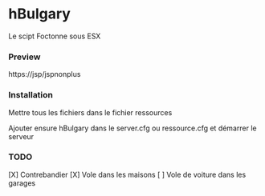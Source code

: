 # hBulgary
Le scipt Foctonne sous ESX

### Preview
https://jsp/jspnonplus

### Installation
Mettre tous les fichiers dans le fichier ressources

Ajouter ensure hBulgary dans le server.cfg ou ressource.cfg et démarrer le serveur

### TODO
[X] Contrebandier
[X] Vole dans les maisons
[ ] Vole de voiture dans les garages
